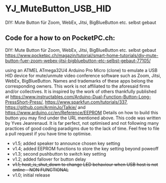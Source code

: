 # YJ_MuteButton_USB_HID
DIY: Mute Button für Zoom, WebEx, Jitsi, BigBlueButton etc. selbst gebaut

## Code for a how to on PocketPC.ch:
DIY: Mute Button für Zoom, WebEx, Jitsi, BigBlueButton etc. selbst gebaut
https://www.pocketpc.ch/magazin/tutorial/smart-home-tutorials/diy-mute-button-fuer-zoom-webex-jitsi-bigbluebutton-etc-selbst-gebaut-77105/

using an ATMEL ATmega32U4 Arduino Pro Micro (clone) to emulate a USB HID device for mute/unmute video conference software such as Zoom, Jitsi, WebEx, BigBlueButton.
Names and trademarks of these apps belong the corresponding owners. This work is not affiliated to the aforesaid firms and/or collectives.
It is inspired by the work of others thankfully published at  https://www.instructables.com/Arduino-Dual-Function-Button-Long-PressShort-Press/, https://www.sparkfun.com/tutorials/337, https://github.com/ArminJo/Talkie/ and https://www.arduino.cc/en/Reference/EEPROM
Details on how to build this button you may find under the URL mentioned above.
This code was written by Yves Jeanrenaud. It is far perfect, not optimised and not following many practices of good coding paradigms due to the lack of time. Feel free to file a pull request if you have time to optimise.

* v1.5; added speaker to announce chosen key setting
* v1.4; added EEPROM functions to store the key setting beyond poweoff
* v1.3; second pushbutton to switch key setting
* v1.2; added fallover for button delay
* ~~v1.1; host_is_shut_down to change LED behaviour when USB host is not online - NON FUNCTIONAL~~
* v1.0; initial release
